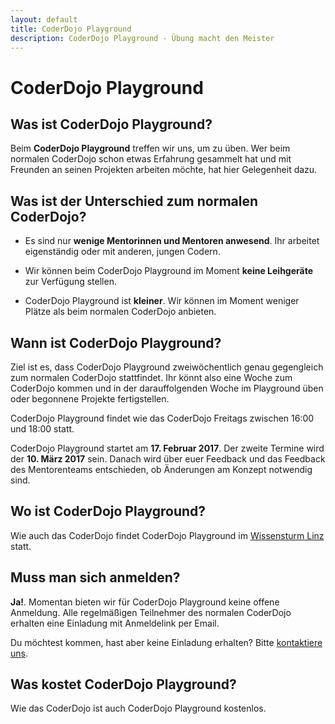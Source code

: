 ```yaml
---
layout: default
title: CoderDojo Playground
description: CoderDojo Playground - Übung macht den Meister
---
```


# CoderDojo Playground

## Was ist CoderDojo Playground?

Beim **CoderDojo Playground** treffen wir uns, um zu üben. Wer beim normalen CoderDojo schon etwas Erfahrung gesammelt hat und mit Freunden an seinen Projekten arbeiten möchte, hat hier Gelegenheit dazu.

## Was ist der Unterschied zum normalen CoderDojo?

* Es sind nur **wenige Mentorinnen und Mentoren anwesend**. Ihr arbeitet eigenständig oder mit anderen, jungen Codern.

* Wir können beim CoderDojo Playground im Moment **keine Leihgeräte** zur Verfügung stellen.

* CoderDojo Playground ist **kleiner**. Wir können im Moment weniger Plätze als beim normalen CoderDojo anbieten.

## Wann ist CoderDojo Playground?

Ziel ist es, dass CoderDojo Playground zweiwöchentlich genau gegengleich zum normalen CoderDojo stattfindet. Ihr könnt also eine Woche zum CoderDojo kommen und in der darauffolgenden Woche im Playground üben oder begonnene Projekte fertigstellen.

CoderDojo Playground findet wie das CoderDojo Freitags zwischen 16:00 und 18:00 statt.

CoderDojo Playground startet am **17. Februar 2017**. Der zweite Termine wird der **10. März 2017** sein. Danach wird über euer Feedback und das Feedback des Mentorenteams entschieden, ob Änderungen am Konzept notwendig sind.

## Wo ist CoderDojo Playground?

Wie auch das CoderDojo findet CoderDojo Playground im [Wissensturm Linz](http://wissensturm.at) statt.

## Muss man sich anmelden?

**Ja!**. Momentan bieten wir für CoderDojo Playground keine offene Anmeldung. Alle regelmäßigen Teilnehmer des normalen CoderDojo erhalten eine Einladung mit Anmeldelink per Email.

Du möchtest kommen, hast aber keine Einladung erhalten? Bitte [kontaktiere uns](/kontakt.html).

## Was kostet CoderDojo Playground?

Wie das CoderDojo ist auch CoderDojo Playground kostenlos.

